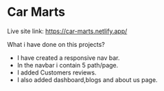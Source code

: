 # Car Marts

Live site link: https://car-marts.netlify.app/

What i have done on this projects?

- I have created a responsive nav bar.
- In the navbar i contain 5 path/page.
- I added Customers reviews.
- I also added dashboard,blogs and about us page.